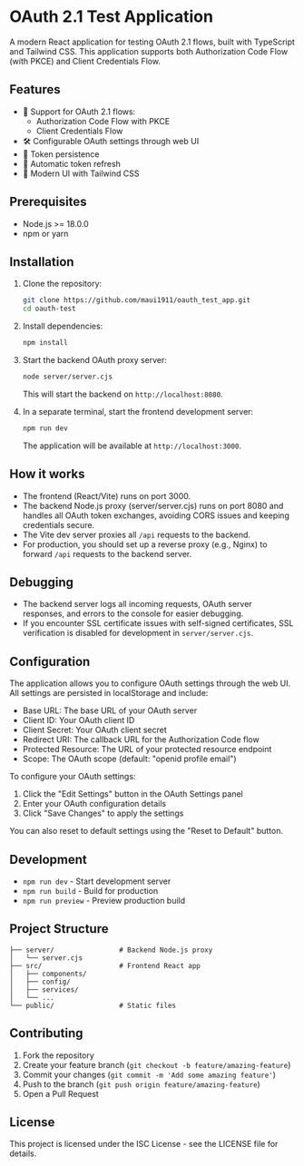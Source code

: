 # OAuth 2.1 Test Application

A modern React application for testing OAuth 2.1 flows, built with TypeScript and Tailwind CSS. This application supports both Authorization Code Flow (with PKCE) and Client Credentials Flow.

## Features

- 🔐 Support for OAuth 2.1 flows:
  - Authorization Code Flow with PKCE
  - Client Credentials Flow
- 🛠️ Configurable OAuth settings through web UI
- 💾 Token persistence
- 🔄 Automatic token refresh
- 🎨 Modern UI with Tailwind CSS

## Prerequisites

- Node.js >= 18.0.0
- npm or yarn

## Installation

1. Clone the repository:
   ```bash
   git clone https://github.com/maui1911/oauth_test_app.git
   cd oauth-test
   ```

2. Install dependencies:
   ```bash
   npm install
   ```

3. Start the backend OAuth proxy server:
   ```bash
   node server/server.cjs
   ```
   This will start the backend on `http://localhost:8080`.

4. In a separate terminal, start the frontend development server:
   ```bash
   npm run dev
   ```
   The application will be available at `http://localhost:3000`.

## How it works

- The frontend (React/Vite) runs on port 3000.
- The backend Node.js proxy (server/server.cjs) runs on port 8080 and handles all OAuth token exchanges, avoiding CORS issues and keeping credentials secure.
- The Vite dev server proxies all `/api` requests to the backend.
- For production, you should set up a reverse proxy (e.g., Nginx) to forward `/api` requests to the backend server.

## Debugging

- The backend server logs all incoming requests, OAuth server responses, and errors to the console for easier debugging.
- If you encounter SSL certificate issues with self-signed certificates, SSL verification is disabled for development in `server/server.cjs`.

## Configuration

The application allows you to configure OAuth settings through the web UI. All settings are persisted in localStorage and include:

- Base URL: The base URL of your OAuth server
- Client ID: Your OAuth client ID
- Client Secret: Your OAuth client secret
- Redirect URI: The callback URL for the Authorization Code flow
- Protected Resource: The URL of your protected resource endpoint
- Scope: The OAuth scope (default: "openid profile email")

To configure your OAuth settings:
1. Click the "Edit Settings" button in the OAuth Settings panel
2. Enter your OAuth configuration details
3. Click "Save Changes" to apply the settings

You can also reset to default settings using the "Reset to Default" button.

## Development

- `npm run dev` - Start development server
- `npm run build` - Build for production
- `npm run preview` - Preview production build

## Project Structure

```
├── server/                # Backend Node.js proxy
│   └── server.cjs
├── src/                   # Frontend React app
│   ├── components/
│   ├── config/
│   ├── services/
│   └── ...
└── public/                # Static files
```

## Contributing

1. Fork the repository
2. Create your feature branch (`git checkout -b feature/amazing-feature`)
3. Commit your changes (`git commit -m 'Add some amazing feature'`)
4. Push to the branch (`git push origin feature/amazing-feature`)
5. Open a Pull Request

## License

This project is licensed under the ISC License - see the LICENSE file for details.